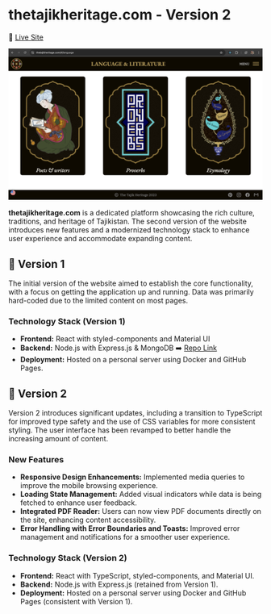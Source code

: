 # thetajikheritage.com - Version 2

🚀 [Live Site](https://thetajikheritage.com)

![Tajik Heritage Banner](./public/banner.png)

**thetajikheritage.com** is a dedicated platform showcasing the rich culture, traditions, and heritage of Tajikistan. The second version of the website introduces new features and a modernized technology stack to enhance user experience and accommodate expanding content.

## 🔸 Version 1

The initial version of the website aimed to establish the core functionality, with a focus on getting the application up and running. Data was primarily hard-coded due to the limited content on most pages.

### Technology Stack (Version 1)

- **Frontend:** React with styled-components and Material UI
- **Backend:** Node.js with Express.js & MongoDB ➡️ [Repo Link](https://github.com/chehrona/tajikheritage_backend)
- **Deployment:** Hosted on a personal server using Docker and GitHub Pages.

## 🔸 Version 2

Version 2 introduces significant updates, including a transition to TypeScript for improved type safety and the use of CSS variables for more consistent styling. The user interface has been revamped to better handle the increasing amount of content.

### New Features

- **Responsive Design Enhancements:** Implemented media queries to improve the mobile browsing experience.
- **Loading State Management:** Added visual indicators while data is being fetched to enhance user feedback.
- **Integrated PDF Reader:** Users can now view PDF documents directly on the site, enhancing content accessibility.
- **Error Handling with Error Boundaries and Toasts:** Improved error management and notifications for a smoother user experience.

### Technology Stack (Version 2)

- **Frontend:** React with TypeScript, styled-components, and Material UI.
- **Backend:** Node.js with Express.js (retained from Version 1).
- **Deployment:** Hosted on a personal server using Docker and GitHub Pages (consistent with Version 1).
